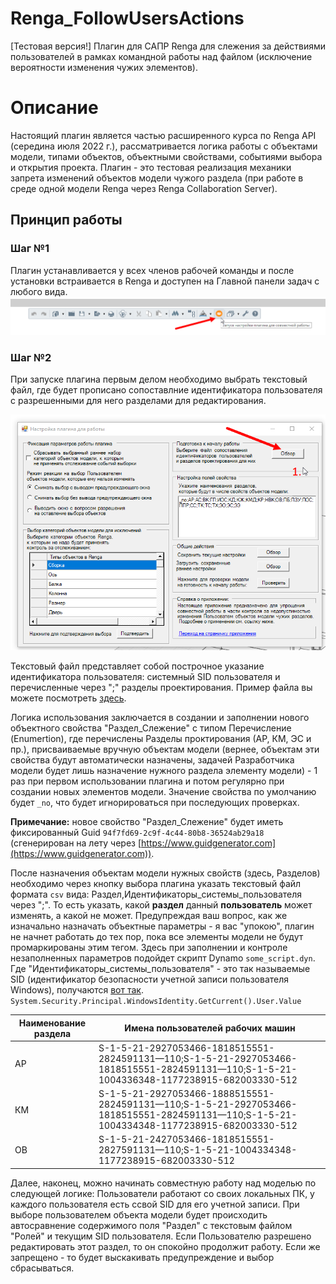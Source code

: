# Renga_FollowUsersActions
[Тестовая версия!] Плагин для САПР Renga для слежения за действиями пользователей в рамках командной работы над файлом (исключение вероятности изменения чужих элементов).

# Описание
Настоящий плагин является частью расширенного курса по Renga API (середина июля 2022 г.), рассматривается логика работы с объектами модели, типами объектов, объектными свойствами, событиями выбора и открытия проекта. Плагин - это тестовая реализация механики запрета изменений объектов модели чужого раздела (при работе в среде одной модели Renga через Renga Collaboration Server).

## Принцип работы
### Шаг №1
Плагин устанавливается у всех членов рабочей команды и после установки встраивается в Renga и доступен на Главной панели задач с любого вида. 
![Кнопка запуска плагина](docs/image_1.png)

### Шаг №2
При запуске плагина первым делом необходимо выбрать текстовый файл, где будет прописано сопоставлние идентификатора пользователя с разрешенными для него разделами для редактирования.

![Выбор текстового файла с сопоставлением параметров](docs/image_2.png)

Текстовый файл представляет собой построчное указание идентификатора пользователя: системный SID пользователя и перечисленные через ";" разделы проектирования. Пример файла вы можете посмотреть [здесь](demo_materials/).

Логика использования заключается в создании и заполнении нового объектного свойства "Раздел_Слежение" с типом Перечисление (Enumertion), где перечислены Разделы проктирования (АР, КМ, ЭС и пр.), присваиваемые вручную объектам модели (вернее, объектам эти свойства будут автоматически назначены, задачей Разработчика модели будет лишь назначение нужного раздела элементу модели) - 1 раз при первом использовании плагина и потом регулярно при создании новых элементов модели. Значение свойства по умолчанию будет ```_no```, что будет игнорироваться при последующих проверках.

**Примечание:** новое свойство "Раздел_Слежение" будет иметь фиксированный Guid ```94f7fd69-2c9f-4c44-80b8-36524ab29a18``` (сгенерирован на лету через [https://www.guidgenerator.com](https://www.guidgenerator.com)).

После назначения объектам модели нужных свойств (здесь, Разделов) необходимо через кнопку выбора плагина указать текстовый файл формата ```csv``` вида: Раздел,Идентификаторы_системы_пользователя через ";". То есть указать, какой **раздел** данный **пользователь** может изменять, а какой не может. Предупреждая ваш вопрос, как же изначально назначать объектные параметры - я вас "упокою", плагин не начнет работать до тех пор, пока все элементы модели не будут промаркированы этим тегом. Здесь при заполнении и контроле незаполненных параметров подойдет скрипт Dynamo ```some_script.dyn```.
Где "Идентификаторы_системы_пользователя" - это так называемые SID (идентификатор безопасности учетной записи пользователя Windows), получаются [вот так](https://winitpro.ru/index.php/2016/05/27/kak-uznat-sid-polzovatelya-po-imeni-i-naoborot/). ```System.Security.Principal.WindowsIdentity.GetCurrent().User.Value```

Наименование раздела | Имена пользователей рабочих машин
--|--
АР | S-1-5-21-2927053466-1818515551-2824591131—110;S-1-5-21-2927053466-1818515551-2824591131—110;S-1-5-21-1004336348-1177238915-682003330-512
КМ | S-1-5-21-2927053466-1888515551-2824591131—110;S-1-5-21-2927053466-1818515551-2824591131—110;S-1-5-21-1004334348-1177238915-682003330-512
ОВ | S-1-5-21-2427053466-1818515551-2827591131—110;S-1-5-21-1004334348-1177238915-682003330-512

Далее, наконец, можно начинать совместную работу над моделью по следующей логике: Пользователи работают со своих локальных ПК, у каждого пользователя есть ссвой SID для его учетной записи. При выборе пользователем объекта модели будет происходить автосравнение содержимого поля "Раздел" с текстовым файлом "Ролей" и текущим SID пользователя. Если Пользователю разрешено редактировать этот раздел, то он спокойно продолжит работу. Если же запрещено - то будет выскакивать предупреждение и выбор сбрасываться. 
